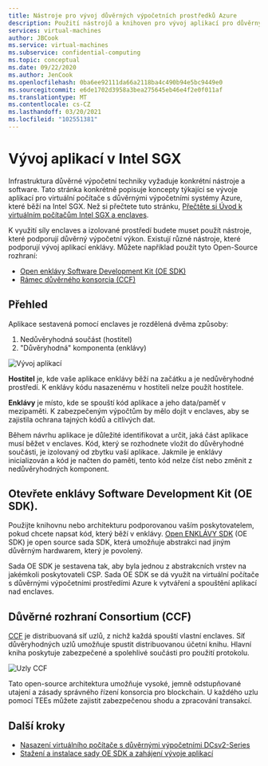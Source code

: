 ```yaml
---
title: Nástroje pro vývoj důvěrných výpočetních prostředků Azure
description: Použití nástrojů a knihoven pro vývoj aplikací pro důvěrný výpočetní výkon
services: virtual-machines
author: JBCook
ms.service: virtual-machines
ms.subservice: confidential-computing
ms.topic: conceptual
ms.date: 09/22/2020
ms.author: JenCook
ms.openlocfilehash: 0ba6ee92111da66a2118ba4c490b94e5bc9449e0
ms.sourcegitcommit: e6de1702d3958a3bea275645eb46e4f2e0f011af
ms.translationtype: MT
ms.contentlocale: cs-CZ
ms.lasthandoff: 03/20/2021
ms.locfileid: "102551381"
---
```

# <a name="application-development-on-intel-sgx"></a>Vývoj aplikací v Intel SGX 


Infrastruktura důvěrné výpočetní techniky vyžaduje konkrétní nástroje a software. Tato stránka konkrétně popisuje koncepty týkající se vývoje aplikací pro virtuální počítače s důvěrnými výpočetními systémy Azure, které běží na Intel SGX. Než si přečtete tuto stránku, [Přečtěte si Úvod k virtuálním počítačům Intel SGX a enclaves](confidential-computing-enclaves.md). 

K využití síly enclaves a izolované prostředí budete muset použít nástroje, které podporují důvěrný výpočetní výkon. Existují různé nástroje, které podporují vývoj aplikací enklávy. Můžete například použít tyto Open-Source rozhraní: 

- [Open enklávy Software Development Kit (OE SDK)](#oe-sdk)
- [Rámec důvěrného konsorcia (CCF)](#ccf)

## <a name="overview"></a>Přehled

Aplikace sestavená pomocí enclaves je rozdělená dvěma způsoby:

1. Nedůvěryhodná součást (hostitel)
1. "Důvěryhodná" komponenta (enklávy)


![Vývoj aplikací](media/application-development/oe-sdk.png)


**Hostitel** je, kde vaše aplikace enklávy běží na začátku a je nedůvěryhodné prostředí. K enklávy kódu nasazenému v hostiteli nelze použít hostitele. 

**Enklávy** je místo, kde se spouští kód aplikace a jeho data/paměť v mezipaměti. K zabezpečeným výpočtům by mělo dojít v enclaves, aby se zajistila ochrana tajných kódů a citlivých dat. 


Během návrhu aplikace je důležité identifikovat a určit, jaká část aplikace musí běžet v enclaves. Kód, který se rozhodnete vložit do důvěryhodné součásti, je izolovaný od zbytku vaší aplikace. Jakmile je enklávy inicializován a kód je načten do paměti, tento kód nelze číst nebo změnit z nedůvěryhodných komponent. 

## <a name="open-enclave-software-development-kit-oe-sdk"></a>Otevřete enklávy Software Development Kit (OE SDK). <a id="oe-sdk"></a>

Použijte knihovnu nebo architekturu podporovanou vaším poskytovatelem, pokud chcete napsat kód, který běží v enklávy. [Open ENKLÁVY SDK](https://github.com/openenclave/openenclave) (OE SDK) je open source sada SDK, která umožňuje abstrakci nad jiným důvěrným hardwarem, který je povolený. 

Sada OE SDK je sestavena tak, aby byla jednou z abstrakcních vrstev na jakémkoli poskytovateli CSP. Sada OE SDK se dá využít na virtuální počítače s důvěrnými výpočetními prostředími Azure k vytváření a spouštění aplikací nad enclaves.

## <a name="confidential-consortium-framework-ccf"></a>Důvěrné rozhraní Consortium (CCF) <a id="ccf"></a>

[CCF](https://github.com/Microsoft/CCF) je distribuovaná síť uzlů, z nichž každá spouští vlastní enclaves. Síť důvěryhodných uzlů umožňuje spustit distribuovanou účetní knihu. Hlavní kniha poskytuje zabezpečené a spolehlivé součásti pro použití protokolu. 

![Uzly CCF](media/application-development/ccf.png)

Tato open-source architektura umožňuje vysoké, jemně odstupňované utajení a zásady správného řízení konsorcia pro blockchain. U každého uzlu pomocí TEEs můžete zajistit zabezpečenou shodu a zpracování transakcí.


## <a name="next-steps"></a>Další kroky 
- [Nasazení virtuálního počítače s důvěrnými výpočetními DCsv2-Series](quick-create-portal.md)
- [Stažení a instalace sady OE SDK a zahájení vývoje aplikací](https://github.com/openenclave/openenclave)
